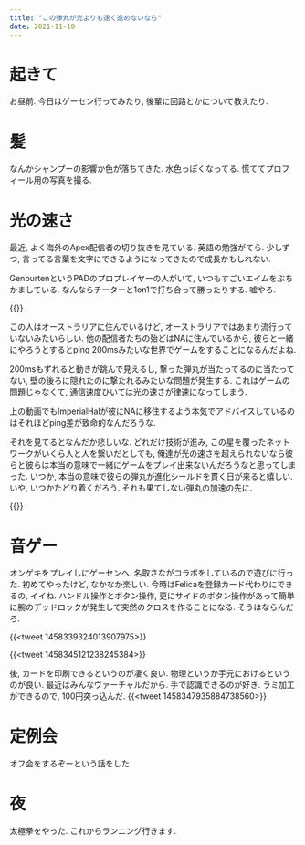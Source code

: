 ```yaml
---
title: "この弾丸が光よりも速く進めないなら"
date: 2021-11-10
---
```



# 起きて
お昼前. 今日はゲーセン行ってみたり, 後輩に回路とかについて教えたり. 

# 髪
なんかシャンプーの影響か色が落ちてきた. 水色っぽくなってる. 慌ててプロフィール用の写真を撮る.
# 光の速さ
最近, よく海外のApex配信者の切り抜きを見ている. 英語の勉強がてら. 少しずつ, 言ってる言葉を文字にできるようになってきたので成長かもしれない.

GenburtenというPADのプロプレイヤーの人がいて, いつもすごいエイムをぶちかましている. なんならチーターと1on1で打ち合って勝ったりする. 嘘やろ.

{{<youtube btWMIWdvXAY>}}

この人はオーストラリアに住んでいるけど, オーストラリアではあまり流行っていないみたいらしい. 他の配信者たちの殆どはNAに住んでいるから, 彼らと一緒にやろうとするとping 200msみたいな世界でゲームをすることになるんだよね.

200msもずれると動きが跳んで見えるし, 撃った弾丸が当たってるのに当たってない, 壁の後ろに隠れたのに撃たれるみたいな問題が発生する. これはゲームの問題じゃなくて, 通信速度ひいては光の速さが律速になってしまう.

上の動画でもImperialHalが彼にNAに移住するよう本気でアドバイスしているのはそれほどping差が致命的なんだろうな.

それを見てるとなんだか悲しいな. どれだけ技術が進み, この星を覆ったネットワークがいくら人と人を繋いだとしても, 俺達が光の速さを超えられないなら彼らと彼らは本当の意味で一緒にゲームをプレイ出来ないんだろうなと思ってしまった. いつか, 本当の意味で彼らの弾丸が進化シールドを貫く日が来ると嬉しい. いや, いつかたどり着くだろう. それも果てしない弾丸の加速の先に.

{{<amazon asin="B08P7367Q8" title="わたしたちが光の速さで進めないなら">}}

# 音ゲー
オンゲキをプレイしにゲーセンへ. 名取さながコラボをしているので遊びに行った. 初めてやったけど, なかなか楽しい. 今時はFelicaを登録カード代わりにできるの, イイね. ハンドル操作とボタン操作, 更にサイドのボタン操作があって簡単に腕のデッドロックが発生して突然のクロスを作ることになる. そうはならんだろ.


{{<tweet 1458339324013907975>}}

{{<tweet 1458345121238245384>}}

後, カードを印刷できるというのが凄く良い. 物理というか手元におけるというのが良い. 最近はみんなヴァーチャルだから. 手で認識できるのが好き. ラミ加工ができるので, 100円突っ込んだ.
{{<tweet 1458347935884738560>}}

# 定例会
オフ会をするぞーという話をした.

# 夜
太極拳をやった. これからランニング行きます.

